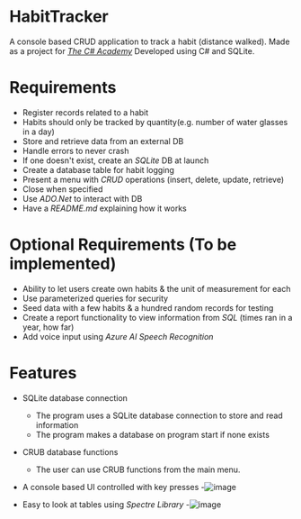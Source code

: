 # HabitTracker
A console based CRUD application to track a habit (distance walked).
Made as a project for [*The C# Academy*](https://thecsharpacademy.com/project/12/habit-logger)
Developed using C# and SQLite.

# Requirements
- Register records related to a habit
- Habits should only be tracked by quantity(e.g. number of water glasses in a day)
- Store and retrieve data from an external DB
- Handle errors to never crash
- If one doesn't exist, create an *SQLite* DB at launch
- Create a database table for habit logging 
- Present a menu with *CRUD* operations (insert, delete, update, retrieve)
- Close when specified
- Use *ADO.Net* to interact with DB
- Have a *README.md* explaining how it works

# Optional Requirements (To be implemented)
- Ability to let users create own habits & the unit of measurement for each
- Use parameterized queries for security
- Seed data with a few habits & a hundred random records for testing
- Create a report functionality to view information from *SQL* (times ran in a year, how far)
- Add voice input using *Azure AI Speech Recognition*

# Features
* SQLite database connection
   - The program uses a SQLite database connection to store and read information
   - The program makes a database on program start if none exists

* CRUB database functions
   - The user can use CRUB functions from the main menu.

* A console based UI controlled with key presses
 -![image](../images/HabitTracker-MainMenu.png)

* Easy to look at tables using *Spectre Library*
-![image](../images/HabitTracker-ViewRecords.png)